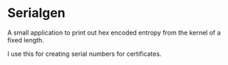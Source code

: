 # Serialgen

A small application to print out hex encoded entropy from the kernel of a fixed length.

I use this for creating serial numbers for certificates.
